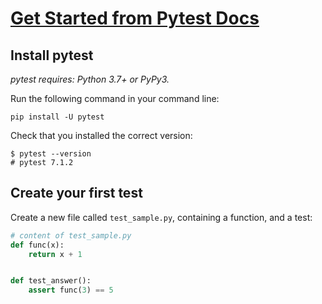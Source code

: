 # [Get Started from Pytest Docs](https://docs.pytest.org/en/7.1.x/getting-started.html)

## Install pytest

*pytest requires: Python 3.7+ or PyPy3.*

Run the following command in your command line:

```shell
pip install -U pytest
```

Check that you installed the correct version:

```shell
$ pytest --version
# pytest 7.1.2
```

## Create your first test
Create a new file called `test_sample.py`, containing a function, and a test:

```python
# content of test_sample.py
def func(x):
    return x + 1


def test_answer():
    assert func(3) == 5
```
